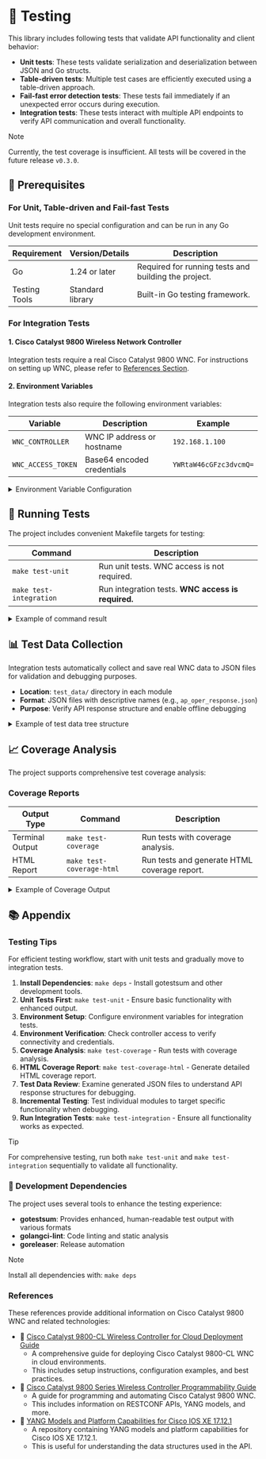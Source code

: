 # 🧪 Testing

This library includes following tests that validate API functionality and client behavior:

- **Unit tests**: These tests validate serialization and deserialization between JSON and Go structs.
- **Table-driven tests**: Multiple test cases are efficiently executed using a table-driven approach.
- **Fail-fast error detection tests**: These tests fail immediately if an unexpected error occurs during execution.
- **Integration tests**: These tests interact with multiple API endpoints to verify API communication and overall functionality.

> [!Note]
> Currently, the test coverage is insufficient. All tests will be covered in the future release `v0.3.0`.

## 🎯 Prerequisites

### For Unit, Table-driven and Fail-fast Tests

Unit tests require no special configuration and can be run in any Go development environment.

| Requirement   | Version/Details  | Description                                          |
| ------------- | ---------------- | ---------------------------------------------------- |
| Go            | 1.24 or later    | Required for running tests and building the project. |
| Testing Tools | Standard library | Built-in Go testing framework.                       |

### For Integration Tests

#### 1. Cisco Catalyst 9800 Wireless Network Controller

Integration tests require a real Cisco Catalyst 9800 WNC. For instructions on setting up WNC, please refer to [References Section](#references).

#### 2. Environment Variables

Integration tests also require the following environment variables:

| Variable           | Description                | Example                |
| ------------------ | -------------------------- | ---------------------- |
| `WNC_CONTROLLER`   | WNC IP address or hostname | `192.168.1.100`        |
| `WNC_ACCESS_TOKEN` | Base64 encoded credentials | `YWRtaW46cGFzc3dvcmQ=` |

<details><summary>Environment Variable Configuration</summary>

```bash
export WNC_CONTROLLER="192.168.1.100"          # Your WNC IP address
export WNC_ACCESS_TOKEN="YWRtaW46cGFzc3dvcmQ=" # Base64 encoded username:password
```

</details>

## 🚀 Running Tests

The project includes convenient Makefile targets for testing:

| Command                   | Description                                                         |
| ------------------------- | ------------------------------------------------------------------- |
| `make test-unit`          | Run unit tests. WNC access is not required.                         |
| `make test-integration`   | Run integration tests. **WNC access is required.**                  |

<details><summary>Example of command result</summary>

```text
📦 github.com/umatare5/cisco-ios-xe-wireless-go (42.9% coverage)
  ✅ TestClientConfig (0s)
  ✅ TestClientFunctions (10.67s)
  ✅ TestClientFunctions/GET_APOper (5.63s)
    client_test.go:399: GET AP oper request successful
  🚧 TestClientFunctions (0s)
    client_test.go:364: WNC_CONTROLLER and WNC_ACCESS_TOKEN environment variables must be set for integration tests

📦 github.com/umatare5/cisco-ios-xe-wireless-go/ap (1.1% coverage)
  ✅ TestApOperationFailFast/NilClient (0s)
    oper_test.go:210: Correctly returned error with nil client: invalid client configuration: client cannot be nil
  🚧 TestAPConfigurationFunctions (0s)
    cfg_test.go:48: Required environment variables not set - skipping test

📦 github.com/umatare5/cisco-ios-xe-wireless-go/internal/testutil
    coverage: 0.0% of statements
```

</details>

## 📊 Test Data Collection

Integration tests automatically collect and save real WNC data to JSON files for validation and debugging purposes.

- **Location**: `test_data/` directory in each module
- **Format**: JSON files with descriptive names (e.g., `ap_oper_response.json`)
- **Purpose**: Verify API response structure and enable offline debugging

<details><summary>Example of test data tree structure</summary>

```text
test_data/
├── ap_oper_response.json
├── client_oper_response.json
├── general_cfg_response.json
└── rrm_global_oper_response.json
```

</details>

## 📈 Coverage Analysis

The project supports comprehensive test coverage analysis:

### Coverage Reports

| Output Type     | Command                   | Description                                  |
| --------------- | ------------------------- | -------------------------------------------- |
| Terminal Output | `make test-coverage`      | Run tests with coverage analysis.            |
| HTML Report     | `make test-coverage-html` | Run tests and generate HTML coverage report. |

<details><summary>Example of Coverage Output</summary>

```text
Coverage report generated at ./tmp/coverage.out
total: (statements) 6.1%

📦 github.com/umatare5/cisco-ios-xe-wireless-go (42.9% coverage)
📦 github.com/umatare5/cisco-ios-xe-wireless-go/awips (75% coverage)
📦 github.com/umatare5/cisco-ios-xe-wireless-go/ap (1.1% coverage)
```

</details>

## 📚️ Appendix

### Testing Tips

For efficient testing workflow, start with unit tests and gradually move to integration tests.

1. **Install Dependencies**: `make deps` - Install gotestsum and other development tools.
2. **Unit Tests First**: `make test-unit` - Ensure basic functionality with enhanced output.
3. **Environment Setup**: Configure environment variables for integration tests.
4. **Environment Verification**: Check controller access to verify connectivity and credentials.
5. **Coverage Analysis**: `make test-coverage` - Run tests with coverage analysis.
6. **HTML Coverage Report**: `make test-coverage-html` - Generate detailed HTML coverage report.
7. **Test Data Review**: Examine generated JSON files to understand API response structures for debugging.
8. **Incremental Testing**: Test individual modules to target specific functionality when debugging.
9. **Run Integration Tests**: `make test-integration` - Ensure all functionality works as expected.

> [!TIP]
> For comprehensive testing, run both `make test-unit` and `make test-integration` sequentially to validate all functionality.

### 🔧 Development Dependencies

The project uses several tools to enhance the testing experience:

- **gotestsum**: Provides enhanced, human-readable test output with various formats
- **golangci-lint**: Code linting and static analysis
- **goreleaser**: Release automation

> [!Note]
> Install all dependencies with: `make deps`

### References

These references provide additional information on Cisco Catalyst 9800 WNC and related technologies:

- 📖 [Cisco Catalyst 9800-CL Wireless Controller for Cloud Deployment Guide](https://www.cisco.com/c/en/us/td/docs/wireless/controller/9800/technical-reference/c9800-cl-dg.html)
  - A comprehensive guide for deploying Cisco Catalyst 9800-CL WNC in cloud environments.
  - This includes setup instructions, configuration examples, and best practices.
- 📖 [Cisco Catalyst 9800 Series Wireless Controller Programmability Guide](https://www.cisco.com/c/en/us/td/docs/wireless/controller/9800/programmability-guide/b_c9800_programmability_cg/cisco-catalyst-9800-series-wireless-controller-programmability-guide.html)
  - A guide for programming and automating Cisco Catalyst 9800 WNC.
  - This includes information on RESTCONF APIs, YANG models, and more.
- 📖 [YANG Models and Platform Capabilities for Cisco IOS XE 17.12.1](https://github.com/YangModels/yang/tree/main/vendor/cisco/xe/17121#readme)
  - A repository containing YANG models and platform capabilities for Cisco IOS XE 17.12.1.
  - This is useful for understanding the data structures used in the API.

